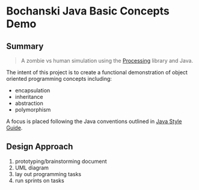 # Bochanski Java Basic Concepts Demo

## Summary

> A zombie vs human simulation using the [Processing](https://processing.org/) library and Java.

The intent of this project is to create a functional demonstration of object oriented programming concepts including:
- encapsulation
- inheritance
- abstraction
- polymorphism

A focus is placed following the Java conventions outlined in [Java Style Guide](https://google.github.io/styleguide/javaguide.html#s5-naming).

## Design Approach

1. prototyping/brainstorming document
2. UML diagram
3. lay out programming tasks
4. run sprints on tasks